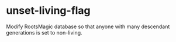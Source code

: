# unset-living-flag
Modify RootsMagic database so that anyone with many descendant generations is set to non-living.
